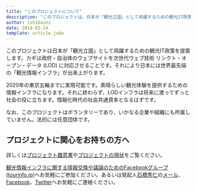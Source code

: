 ```yaml
---
title: "このプロジェクトについて"
description: "このプロジェクトは、日本が「観光立国」として飛躍するための観光IT政策を提案するためのボランタリーなプロジェクトです。"
author: ishibashi
date: 2014-02-24
template: article.jade
---
```


このプロジェクトは日本が「観光立国」として飛躍するための観光IT政策を提案します。カギは政府・自治体のウェブサイトを次世代ウェブ技術 リンクト・オープン・データ (LOD) に対応させることです。それにより日本には世界最先端の「観光情報インフラ」が出来上がります。

<span class="more"></span>

2020年の東京五輪までに実現可能です。素晴らしい観光体験を提供するための情報インフラになります。それに終わらず、LODインフラは将来に渡ってずっと社会の役に立ちます。情報化時代の社会共通資本となるはずです。

なお、このプロジェクトはボランタリーであり、いかなる企業や組織にも所属していません。法的には任意団体です。


プロジェクトに関心をお持ちの方へ
------------------------------------

詳しくは[プロジェクト趣意書][1]や[プロジェクトの現状][10]をご覧ください。

[観光情報インフラに関する情報交換や議論のためのFacebookグループ(tourinfo.jp)][5]へお気軽にご参加ください。あるいは発起人[石橋秀仁][6]の[メール][7]、[Facebook][8]、[Twitter][9]へお気軽にご連絡ください。


[1]: https://docs.google.com/document/d/1eOQnx09f_Gcd93DAvSS-AGWEW7rAcSxC7DuN74LpgPE/edit?usp=sharing
[3]: https://docs.google.com/document/d/12NLsHL4WAtEnDxRawCUnlVNmnCZ0dbrtFVL4u3rBVl4/
[4]: https://trello.com/b/JjGPClOV/-
[5]: https://www.facebook.com/groups/267182690120144/
[6]: http://ja.ishibashihideto.net/
[7]: mailto:me@ishibashihideto.net
[8]: https://www.facebook.com/ishibashi.hideto
[9]: https://twitter.com/zerobase
[10]: /articles/status-201404/
